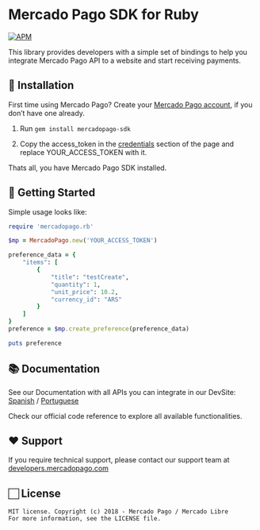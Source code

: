 # Mercado Pago SDK for Ruby

[![APM](https://img.shields.io/apm/l/vim-mode)](https://github.com/mercadopago/sdk-ruby)

This library provides developers with a simple set of bindings to help you integrate Mercado Pago API to a website and start receiving payments.

## 📲 Installation 

First time using Mercado Pago? Create your [Mercado Pago account](https://www.mercadopago.com), if you don’t have one already.

1. Run ```gem install mercadopago-sdk```

2. Copy the access_token in the [credentials](https://www.mercadopago.com/mlb/account/credentials) section of the page and replace YOUR_ACCESS_TOKEN with it.

Thats all, you have Mercado Pago SDK installed.


## 🌟 Getting Started
  
  Simple usage looks like:

```ruby
require 'mercadopago.rb'

$mp = MercadoPago.new('YOUR_ACCESS_TOKEN')

preference_data = {
	"items": [
		{
			"title": "testCreate", 
			"quantity": 1, 
			"unit_price": 10.2, 
			"currency_id": "ARS"
		}
	]
}
preference = $mp.create_preference(preference_data)

puts preference
```

## 📚 Documentation 

See our Documentation with all APIs you can integrate in our DevSite: [Spanish](https://www.mercadopago.com.ar/developers/es/guides/payments/api/introduction/) / [Portuguese](https://www.mercadopago.com.br/developers/pt/guides/payments/api/introduction/)

Check our official code reference to explore all available functionalities.

## ❤️ Support 

If you require technical support, please contact our support team at [developers.mercadopago.com](https://developers.mercadopago.com)

## 🏻 License 

```
MIT license. Copyright (c) 2018 - Mercado Pago / Mercado Libre 
For more information, see the LICENSE file.
```
